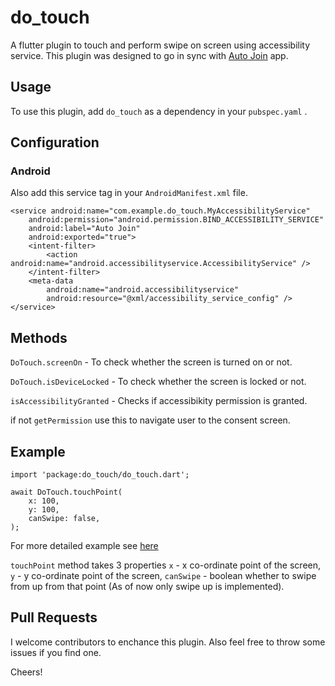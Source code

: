 # do_touch

A flutter plugin to touch and perform swipe on screen using accessibility service. This plugin was designed to go in sync with [Auto Join](https://github.com/princesanjivy/auto-join) app.

## Usage

To use this plugin, add `do_touch` as a dependency in your `pubspec.yaml` .

## Configuration
### Android

Also add this service tag in your `AndroidManifest.xml` file.

```
<service android:name="com.example.do_touch.MyAccessibilityService"
    android:permission="android.permission.BIND_ACCESSIBILITY_SERVICE"
    android:label="Auto Join"
    android:exported="true">
    <intent-filter>
        <action android:name="android.accessibilityservice.AccessibilityService" />
    </intent-filter>
    <meta-data
        android:name="android.accessibilityservice"
        android:resource="@xml/accessibility_service_config" />
</service>
```

## Methods

`DoTouch.screenOn` - To check whether the screen is turned on or not.

`DoTouch.isDeviceLocked` - To check whether the screen is locked or not.

`isAccessibilityGranted` - Checks if accessibikity permission is granted.

if not `getPermission` use this to navigate user to the consent screen.

## Example

```
import 'package:do_touch/do_touch.dart';

await DoTouch.touchPoint(
    x: 100,
    y: 100,
    canSwipe: false,
);
```

For more detailed example see [here](https://github.com/princesanjivy/do-touch/blob/master/example/lib)

`touchPoint` method takes 3 properties `x` - x co-ordinate point of the screen, `y` - y co-ordinate point of the screen, `canSwipe` - boolean whether to swipe from up from that point (As of now only swipe up is implemented).

## Pull Requests

I welcome contributors to enchance this plugin. Also feel free to throw some issues if you find one. 

Cheers!